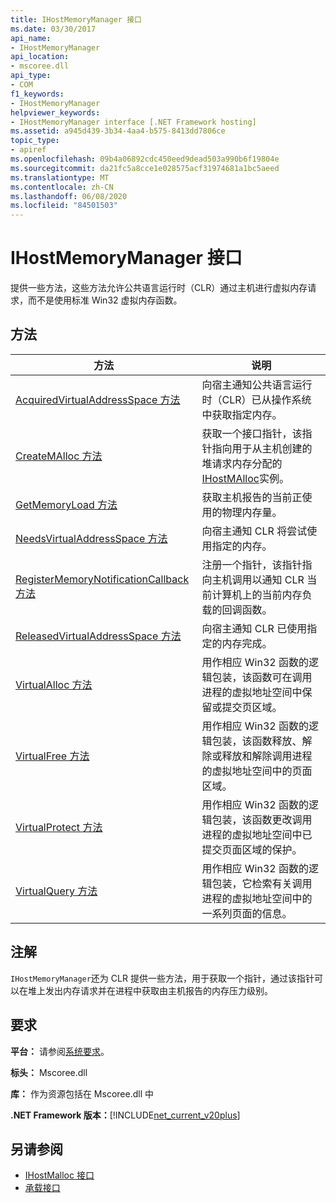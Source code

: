 ```yaml
---
title: IHostMemoryManager 接口
ms.date: 03/30/2017
api_name:
- IHostMemoryManager
api_location:
- mscoree.dll
api_type:
- COM
f1_keywords:
- IHostMemoryManager
helpviewer_keywords:
- IHostMemoryManager interface [.NET Framework hosting]
ms.assetid: a945d439-3b34-4aa4-b575-8413dd7806ce
topic_type:
- apiref
ms.openlocfilehash: 09b4a06892cdc450eed9dead503a990b6f19804e
ms.sourcegitcommit: da21fc5a8cce1e028575acf31974681a1bc5aeed
ms.translationtype: MT
ms.contentlocale: zh-CN
ms.lasthandoff: 06/08/2020
ms.locfileid: "84501503"
---
```

# <a name="ihostmemorymanager-interface"></a>IHostMemoryManager 接口
提供一些方法，这些方法允许公共语言运行时（CLR）通过主机进行虚拟内存请求，而不是使用标准 Win32 虚拟内存函数。  
  
## <a name="methods"></a>方法  
  
|方法|说明|  
|------------|-----------------|  
|[AcquiredVirtualAddressSpace 方法](ihostmemorymanager-acquiredvirtualaddressspace-method.md)|向宿主通知公共语言运行时（CLR）已从操作系统中获取指定内存。|  
|[CreateMAlloc 方法](ihostmemorymanager-createmalloc-method.md)|获取一个接口指针，该指针指向用于从主机创建的堆请求内存分配的[IHostMAlloc](ihostmalloc-interface.md)实例。|  
|[GetMemoryLoad 方法](ihostmemorymanager-getmemoryload-method.md)|获取主机报告的当前正使用的物理内存量。|  
|[NeedsVirtualAddressSpace 方法](ihostmemorymanager-needsvirtualaddressspace-method.md)|向宿主通知 CLR 将尝试使用指定的内存。|  
|[RegisterMemoryNotificationCallback 方法](ihostmemorymanager-registermemorynotificationcallback-method.md)|注册一个指针，该指针指向主机调用以通知 CLR 当前计算机上的当前内存负载的回调函数。|  
|[ReleasedVirtualAddressSpace 方法](ihostmemorymanager-releasedvirtualaddressspace-method.md)|向宿主通知 CLR 已使用指定的内存完成。|  
|[VirtualAlloc 方法](ihostmemorymanager-virtualalloc-method.md)|用作相应 Win32 函数的逻辑包装，该函数可在调用进程的虚拟地址空间中保留或提交页区域。|  
|[VirtualFree 方法](ihostmemorymanager-virtualfree-method.md)|用作相应 Win32 函数的逻辑包装，该函数释放、解除或释放和解除调用进程的虚拟地址空间中的页面区域。|  
|[VirtualProtect 方法](ihostmemorymanager-virtualprotect-method.md)|用作相应 Win32 函数的逻辑包装，该函数更改调用进程的虚拟地址空间中已提交页面区域的保护。|  
|[VirtualQuery 方法](ihostmemorymanager-virtualquery-method.md)|用作相应 Win32 函数的逻辑包装，它检索有关调用进程的虚拟地址空间中的一系列页面的信息。|  
  
## <a name="remarks"></a>注解  
 `IHostMemoryManager`还为 CLR 提供一些方法，用于获取一个指针，通过该指针可以在堆上发出内存请求并在进程中获取由主机报告的内存压力级别。  
  
## <a name="requirements"></a>要求  
 **平台：** 请参阅[系统要求](../../get-started/system-requirements.md)。  
  
 **标头：** Mscoree.dll  
  
 **库：** 作为资源包括在 Mscoree.dll 中  
  
 **.NET Framework 版本：**[!INCLUDE[net_current_v20plus](../../../../includes/net-current-v20plus-md.md)]  
  
## <a name="see-also"></a>另请参阅

- [IHostMalloc 接口](ihostmalloc-interface.md)
- [承载接口](hosting-interfaces.md)
